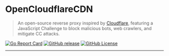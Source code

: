 # OpenCloudflareCDN

> An open-source reverse proxy inspired by [Cloudflare](https://www.cloudflare.com), featuring a JavaScript Challenge to block malicious bots, web crawlers, and mitigate CC attacks.

[![Go Report Card](https://goreportcard.com/badge/github.com/Sn0wo2/OpenCloudflareCDN)](https://goreportcard.com/report/github.com/Sn0wo2/OpenCloudflareCDN)
[![GitHub release](https://img.shields.io/github/v/release/Sn0wo2/OpenCloudflareCDN?color=blue)](https://github.com/Sn0wo2/OpenCloudflareCDN/releases)
[![GitHub License](https://img.shields.io/github/license/Sn0wo2/OpenCloudflareCDN)](LICENSE)


---